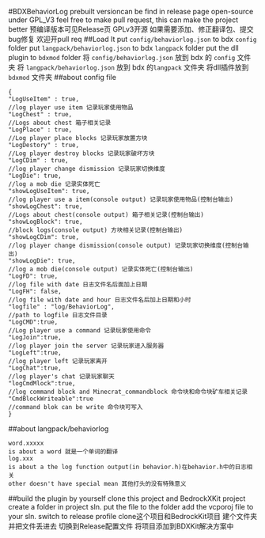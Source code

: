 #BDXBehaviorLog
prebuilt versioncan be find in release page
open-source under GPL_V3
feel free to make pull request, this can make the project better
预编译版本可见Release页
GPLv3开源
如果需要添加、修正翻译包、提交bug修复 欢迎开pull req
##Load It
put ```config/behaviorlog.json``` to bdx ```config``` folder
put ```langpack/behaviorlog.json``` to bdx ```langpack``` folder
put the dll plugin to ```bdxmod``` folder
将 ```config/behaviorlog.json``` 放到 bdx 的 ```config``` 文件夹
将 ```langpack/behaviorlog.json``` 放到 bdx 的```langpack``` 文件夹
将dll插件放到 ```bdxmod``` 文件夹
##about config file
```
{
"LogUseItem" : true,
//log player use item 记录玩家使用物品
"LogChest" : true,
//Logs about chest 箱子相关记录
"LogPlace" : true,
//Log player place blocks 记录玩家放置方块
"LogDestory" : true,
//Log player destroy blocks 记录玩家破坏方块
"LogCDim" : true,
//log player change dismission 记录玩家切换维度
"LogDie": true,  
//log a mob die 记录实体死亡
"showLogUseItem": true, 
//log player use a item(console output) 记录玩家使用物品(控制台输出)
"showLogChest": true, 
//Logs about chest(console output) 箱子相关记录(控制台输出)
"showLogBlock": true,
//block logs(console output) 方块相关记录(控制台输出)
"showLogCDim": true,
//log player change dismission(console output) 记录玩家切换维度(控制台输出)
"showLogDie": true,
//log a mob die(console output) 记录实体死亡(控制台输出)
"LogFD": true,
//log file with date 日志文件名后面加上日期
"LogFH": false,
//log file with date and hour 日志文件名后加上日期和小时
"logfile" : "log/BehaviorLog",
//path to logfile 日志文件目录
"LogCMD":true,
//Log player use a command 记录玩家使用命令
"LogJoin":true,
//log player join the server 记录玩家进入服务器
"LogLeft":true,
//log player left 记录玩家离开
"LogChat":true,
//log player's chat 记录玩家聊天
"logCmdMlock":true,
//log command block and Minecrat_commandblock 命令块和命令块矿车相关记录
"CmdBlockWriteable":true
//command blok can be write 命令块可写入
}
```
##about langpack/behaviorlog
```
word.xxxxx
is about a word 就是一个单词的翻译
log.xxx
is about a the log function output(in behavior.h)在behavior.h中的日志相关
other doesn't have special mean 其他打头的没有特殊意义
```
##build the plugin by yourself
clone this project and BedrockXKit project
create a folder in project sln.
put the file to the folder 
add the vcporoj file to your sln.
switch to release profile
clone这个项目和BedrockKit项目
建个文件夹并把文件丢进去
切换到Release配置文件
将项目添加到BDXKit解决方案中